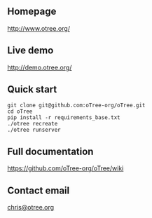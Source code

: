 ## Homepage
http://www.otree.org/

## Live demo
http://demo.otree.org/

## Quick start

    git clone git@github.com:oTree-org/oTree.git
    cd oTree
    pip install -r requirements_base.txt
    ./otree recreate
    ./otree runserver

## Full documentation
https://github.com/oTree-org/oTree/wiki

## Contact email
chris@otree.org
